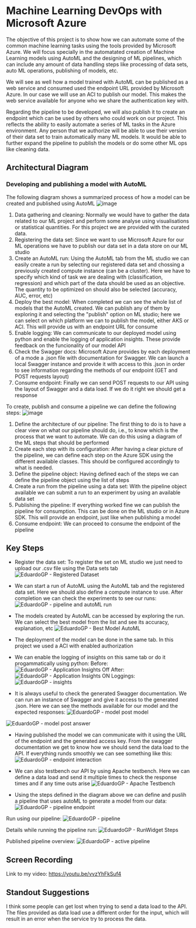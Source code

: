 
# Machine Learning DevOps with Microsoft Azure

The objective of this project is to show how we can automate some of the common machine learning tasks using the tools provided by Microsoft Azure. We will focus specially in the automatated creation of Machine Learning models using AutoML and the designing of ML pipelines, which can include any amount of data handling steps like processing of data sets, auto ML operations, publishing of models, etc. 

We will see as well how a model trained with AutoML can be published as a web service and consumed used the endpoint URL provided by Microsoft Azure. In our case we will use an ACI to publish our model. This makes the web service available for anyone who we share the authentication key with.

Regarding the pipeline to be developed, we will also publish it to create an endpoint which can be used by others who could work on our project. This reflects the ability to easily automate a series of ML tasks in the Azure environment. Any person that we authorize will be able to use their version of their data set to train automatically many ML models. It would be able to further expand the pipeline to publish the models or do some other ML ops like cleaning data. 


## Architectural Diagram
### Developing and publishing a model with AutoML
The following diagram shows a summarized process of how a model can be created and published using AutoML
![image](https://user-images.githubusercontent.com/83981857/150114927-1efdea4f-cbfd-4f8b-8176-b0b8f333aa26.png)

1. Data gathering and cleaning: Normally we would have to gather the data related to our ML project and perform some analyse using visualisations or statistical quantities. For this project we are provided with the curated data.
2. Registering the data set: Since we want to use Microsoft Azure for our ML operations we have to publish our data set in a data store on our ML studio
3. Create an AutoML run: Using the AutoML tab from the ML studio we can easily create a run by selecting our registered data set and chossing a previously created compute instance (can be a cluster). Here we have to specify which kind of task we are dealing with (classification, regression) and which part of the data should be used as an objective. The quantity to be optimized on should also be selected (accuracy, AUC, error, etc)
4. Deploy the best model: When completed we can see the whole list of models that the AutoML created. We can publish any of them by exploring it and selecting the "publish" option on ML studio; here we can select on which platform we can to publish the model, either AKS or ACI. This will provide us with an endpoint URL for consume
5. Enable logging: We can communicate to our deployed model using python and enable the logging of application insights. These provide feedback on the funcionality of our model API
6. Check the Swagger docs: Microsoft Azure provides by each deployment of a mode a .json file with documentation for Swagger. We can launch a local Swagger instance and provide it with access to this .json in order to see information regarding the methods of our endpoint (GET and POST requests layout)
7. Consume endpoint: Finally we can send POST requests to our API using the layout of Swagger and a data load. If we do it right we should get a response

To create, publish and consume a pipeline we can define the following steps:
![image](https://user-images.githubusercontent.com/83981857/150120409-d970af4f-a969-4bf8-bd95-000c8ef4a810.png)

1. Define the architecture of our pipeline: The first thing to do is to have a clear view on what our pipeline should do, i.e., to know which is the process that we want to automate. We can do this using a diagram of the ML steps that should be performed
2. Create each step with its configuration: After having a clear picture of the pipeline, we can define each step on the Azure SDK using the different available classes. This should be configured accordingly to what is needed.
3. Define the pipeline object: Having defined each of the steps we can define the pipeline object using the list of steps
4. Create a run from the pipeline using a data set: With the pipeline object available we can submit a run to an experiment by using an available data set
5. Publishing the pipeline: If everything worked fine we can publish the pipeline for consumption. This can be done on the ML studio or in Azure SDK. This will provide an endpoint, just like when publishing a model
6. Consume endpoint: We can proceed to consume the endpoint of the pipeline


## Key Steps
- Register the data set: To register the set on ML studio we just need to upload our .csv file using the Data sets tab
![EduardoGP - Registered Dataset](https://user-images.githubusercontent.com/83981857/150121255-c80d0ebd-5c6b-4e8c-97f2-c02fda47285c.PNG)

- We can start a run of AutoML using the AutoML tab and the registered data set. Here we should also define a compute instance to use. After completion we can check the experiments to see our runs:
![EduardoGP - pipeline and autoML run](https://user-images.githubusercontent.com/83981857/150122584-32f58109-08a6-4888-8365-026c84a843a6.PNG)

- The models created by AutoML can be accessed by exploring the run. We can select the best model from the list and see its accuracy, explanation, etc
![EduardoGP - Best Model AutoML](https://user-images.githubusercontent.com/83981857/150122742-38821e92-f43b-4674-9c85-94df65eb2bff.PNG)

- The deployment of the model can be done in the same tab. In this project we used a ACI with enabled authorization
- We can enable the logging of insights on this same tab or do it progammatically using python:
Before: 
![EduardoGP - Application Insights Off](https://user-images.githubusercontent.com/83981857/150123147-7abe866b-200d-40bb-a7a4-75563329b12a.PNG)
After: 
![EduardoGP - Application Insights ON](https://user-images.githubusercontent.com/83981857/150123175-8301e368-9269-41d3-95c8-2606afdddc5c.PNG)
Loggings:
![EduardoGP - insights](https://user-images.githubusercontent.com/83981857/150123228-c81c42ba-e52c-401c-a002-edd7c951e684.PNG)

- It is always useful to check the generated Swagger documentation. We can run an instance of Swagger and give it access to the generated .json. Here we can see the methods available for our model and the expected responses:
![EduardoGP - model post model](https://user-images.githubusercontent.com/83981857/150123478-54f3e6df-773d-488a-a4c4-af45bf417d9c.PNG)

![EduardoGP - model post answer](https://user-images.githubusercontent.com/83981857/150123485-959c0100-2c86-44b4-9704-28bbc629d4ab.PNG)

- Having published the model we can communicate with it using the URL of the endpoint and the generated access key. From the swagger documentation we get to know how we should send the data load to the API. If everything runds smoothly we can see something like this:
![EduardoGP - endpoint interaction](https://user-images.githubusercontent.com/83981857/150123893-b1aa838e-b26b-428e-961b-b910405bb8f5.PNG)

- We can also testbench our API by using Apache testbench. Here we can define a data load and send it multiple times to check the response times and if any time outs arise
![EduardoGP - Apache Testbench](https://user-images.githubusercontent.com/83981857/150124347-57f78226-8b5a-4fcf-b9bf-ea79ce91d90f.PNG)

- Using the steps defined in the diagram above we can define and puslih a pipeline that uses autoML to generate a model from our data:
![EduardoGP - pipeline endpoint](https://user-images.githubusercontent.com/83981857/150124909-396f5199-d0c1-4826-9483-31f03f8637dd.PNG)

Run using our pipeline:
![EduardoGP - pipeline](https://user-images.githubusercontent.com/83981857/150124950-588aedf9-67ec-4bd4-b85e-fe29e00a97cd.PNG)

Details while running the pipeline run:
![EduardoGP - RunWidget Steps](https://user-images.githubusercontent.com/83981857/150124994-f4e5af4b-f2b2-4e55-b77e-5f9c4c711f77.PNG)

Published pipeline overview:
![EduardoGP - active pipeline](https://user-images.githubusercontent.com/83981857/150125063-975a8fe7-4ebc-4a22-a2ba-ea039eb17bd8.PNG)



## Screen Recording
Link to my video:
https://youtu.be/vvzYhFkSuf4

## Standout Suggestions
I think some people can get lost when trying to send a data load to the API. The files provided as data load use a different order for the input, which will result in an error when the service try to process the data.

